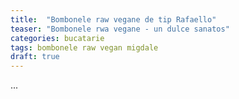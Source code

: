 ```yaml
---
title:  "Bombonele raw vegane de tip Rafaello"
teaser: "Bombonele rwa vegane - un dulce sanatos"
categories: bucatarie
tags: bombonele raw vegan migdale
draft: true
---
```


...

